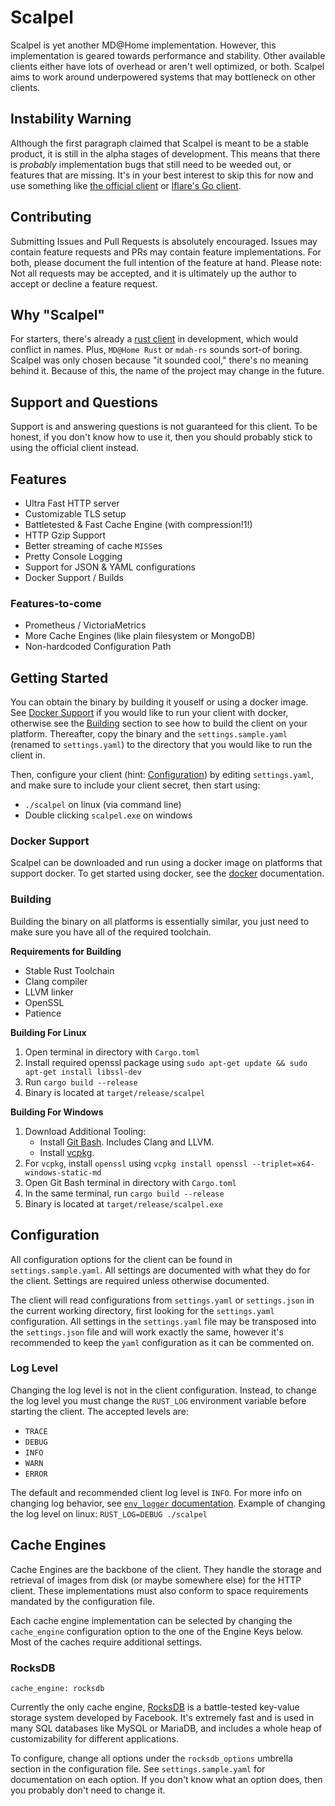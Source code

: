 # Scalpel

Scalpel is yet another MD@Home implementation. However, this implementation is geared towards
performance and stability. Other available clients either have lots of overhead or aren't well
optimized, or both. Scalpel aims to work around underpowered systems that may bottleneck on other
clients.

## Instability Warning

Although the first paragraph claimed that Scalpel is meant to be a stable product, it is still in
the alpha stages of development. This means that there is *probably* implementation bugs that still
need to be weeded out, or features that are missing. It's in your best interest to skip this for
now and use something like [the official client](https://gitlab.com/mangadex-pub/mangadex_at_home/-/tree/master/docker)
or [lflare's Go client](https://github.com/lflare/mdathome-golang).

## Contributing

Submitting Issues and Pull Requests is absolutely encouraged. Issues may contain feature requests
and PRs may contain feature implementations. For both, please document the full intention of the
feature at hand. Please note: Not all requests may be accepted, and it is ultimately up the author
to accept or decline a feature request.

## Why "Scalpel"

For starters, there's already a [rust client](https://github.com/edward-shen/mangadex-home-rs) in
development, which would conflict in names. Plus, `MD@Home Rust` or `mdah-rs` sounds sort-of boring.
Scalpel was only chosen because "it sounded cool," there's no meaning behind it. Because of this,
the name of the project may change in the future.

## Support and Questions

Support is and answering questions is not guaranteed for this client. To be honest, if you don't
know how to use it, then you should probably stick to using the official client instead.

## Features

- Ultra Fast HTTP server
- Customizable TLS setup
- Battletested & Fast Cache Engine (with compression!1!)
- HTTP Gzip Support
- Better streaming of cache `MISS`es
- Pretty Console Logging
- Support for JSON & YAML configurations
- Docker Support / Builds

### Features-to-come

- Prometheus / VictoriaMetrics
- More Cache Engines (like plain filesystem or MongoDB)
- Non-hardcoded Configuration Path

## Getting Started

You can obtain the binary by building it youself or using a docker image. See
[Docker Support](#docker-support) if you would like to run your client with docker, otherwise see
the [Building](#building) section to see how to build the client on your platform. Thereafter, copy
the binary and the `settings.sample.yaml` (renamed to `settings.yaml`) to the directory that you
would like to run the client in.

Then, configure your client (hint: [Configuration](#configuration)) by editing `settings.yaml`,
and make sure to include your client secret, then start using:

- `./scalpel` on linux (via command line)
- Double clicking `scalpel.exe` on windows

### Docker Support

Scalpel can be downloaded and run using a docker image on platforms that support docker. To get started
using docker, see the [docker](https://github.com/blockba5her/scalpel/tree/main/docker) documentation.

### Building

Building the binary on all platforms is essentially similar, you just need to make sure you have
all of the required toolchain.

**Requirements for Building**

- Stable Rust Toolchain
- Clang compiler
- LLVM linker
- OpenSSL
- Patience

**Building For Linux**

1. Open terminal in directory with `Cargo.toml`
2. Install required openssl package using `sudo apt-get update && sudo apt-get install libssl-dev`
2. Run `cargo build --release`
3. Binary is located at `target/release/scalpel`

**Building For Windows**

1. Download Additional Tooling:
    - Install [Git Bash](https://gitforwindows.org). Includes Clang and LLVM.
    - Install [vcpkg](https://docs.microsoft.com/en-us/cpp/build/install-vcpkg?view=msvc-160&tabs=windows).
2. For `vcpkg`, install `openssl` using `vcpkg install openssl --triplet=x64-windows-static-md`
3. Open Git Bash terminal in directory with `Cargo.toml`
4. In the same terminal, run `cargo build --release`
5. Binary is located at `target/release/scalpel.exe`

## Configuration

All configuration options for the client can be found in `settings.sample.yaml`. All settings are
documented with what they do for the client. Settings are required unless otherwise documented.

The client will read configurations from `settings.yaml` or `settings.json` in the current working
directory, first looking for the `settings.yaml` configuration. All settings in the `settings.yaml`
file may be transposed into the `settings.json` file and will work exactly the same, however it's
recommended to keep the `yaml` configuration as it can be commented on.

### Log Level

Changing the log level is not in the client configuration. Instead, to change the log level you must
change the `RUST_LOG` environment variable before starting the client. The accepted levels are:

- `TRACE`
- `DEBUG`
- `INFO`
- `WARN`
- `ERROR`

The default and recommended client log level is `INFO`. For more info on changing log behavior, see
[`env_logger` documentation](https://docs.rs/env_logger/0.8.3/env_logger/index.html). Example of
changing the log level on linux:
`RUST_LOG=DEBUG ./scalpel`

## Cache Engines

Cache Engines are the backbone of the client. They handle the storage and retrieval of images from
disk (or maybe somewhere else) for the HTTP client. These implementations must also conform to space
requirements mandated by the configuration file.

Each cache engine implementation can be selected by changing the `cache_engine` configuration option
to the one of the Engine Keys below. Most of the caches require additional settings.

### RocksDB

`cache_engine: rocksdb`

Currently the only cache engine, [RocksDB](https://rocksdb.org/) is a battle-tested key-value storage
system developed by Facebook. It's extremely fast and is used in many SQL databases like MySQL or
MariaDB, and includes a whole heap of customizability for different applications.

To configure, change all options under the `rocksdb_options` umbrella section in the configuration
file. See `settings.sample.yaml` for documentation on each option. If you don't know what an option
does, then you probably don't need to change it.
